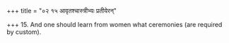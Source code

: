 +++
title = "०२ १५ आवृतश्चास्त्रीभ्यः प्रतीयेरन्"

+++
15. And one should learn from women what ceremonies (are required by custom).
